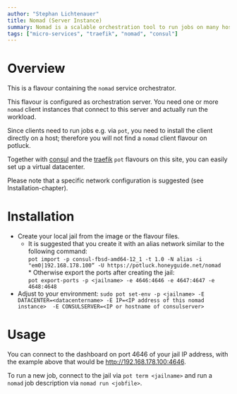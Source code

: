 ```yaml
---
author: "Stephan Lichtenauer"
title: Nomad (Server Instance)
summary: Nomad is a scalable orchestration tool to run jobs on many hosts.
tags: ["micro-services", "traefik", "nomad", "consul"]
---
```


# Overview

This is a flavour containing the ```nomad``` service orchestrator.

This flavour is configured as orchestration server. You need one or more ```nomad``` client instances that connect to this server and actually run the workload.

Since clients need to run jobs e.g. via ```pot```, you need to install the client directly on a host; therefore you will not find a ```nomad``` client flavour on potluck.

Together with [consul](https://potluck.honeyguide.net/blog/consul/) and the [traefik](https://potluck.honeyguide.net/blog/traefik-consul/) ```pot``` flavours on this site, you can easily set up a virtual datacenter.

Please note that a specific network configuration is suggested (see Installation-chapter).

# Installation

* Create your local jail from the image or the flavour files. 
  * It is suggested that you create it with an alias network similar to the following command:    
```pot import -p consul-fbsd-amd64-12_1 -t 1.0 -N alias -i "em0|192.168.178.100“ -U https://potluck.honeyguide.net/nomad```
  * Otherwise export the ports after creating the jail:     
  ```pot export-ports -p <jailname> -e 4646:4646 -e 4647:4647 -e 4648:4648```
* Adjust to your environment: ```sudo pot set-env -p <jailname> -E DATACENTER=<datacentername> -E IP=<IP address of this nomad instance>  -E CONSULSERVER=<IP or hostname of consulserver>```

# Usage

You can connect to the dashboard on port 4646 of your jail IP address, with the example above that would be http://192.168.178.100:4646.

To run a new job, connect to the jail via ```pot term <jailname>``` and run a ```nomad``` job description via ```nomad run <jobfile>```.
